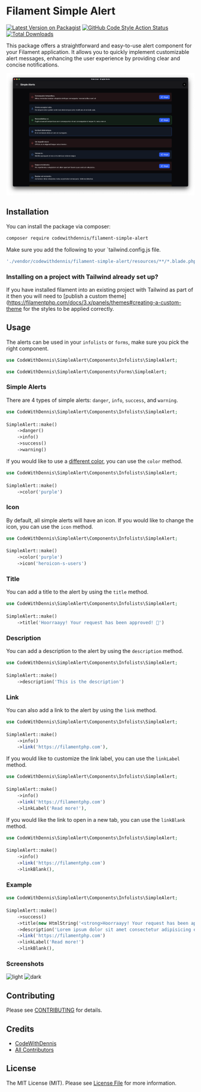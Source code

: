 # Filament Simple Alert

[![Latest Version on Packagist](https://img.shields.io/packagist/v/codewithdennis/filament-simple-alert.svg?style=flat-square)](https://packagist.org/packages/codewithdennis/filament-simple-alert)
[![GitHub Code Style Action Status](https://img.shields.io/github/actions/workflow/status/codewithdennis/filament-simple-alert/pint.yml?branch=main&label=code%20style&style=flat-square)](https://github.com/codewithdennis/filament-simple-alert/actions?query=workflow%3A"Fix+PHP+code+styling"+branch%3Amain)
[![Total Downloads](https://img.shields.io/packagist/dt/codewithdennis/filament-simple-alert.svg?style=flat-square)](https://packagist.org/packages/codewithdennis/filament-simple-alert)

This package offers a straightforward and easy-to-use alert component for your Filament application. It allows you to quickly implement customizable alert messages, enhancing the user experience by
providing clear and concise notifications.

![Simple Alert](https://github.com/CodeWithDennis/filament-simple-alert/raw/main/resources/screenshots/thumbnail.png)

## Installation

You can install the package via composer:

```bash
composer require codewithdennis/filament-simple-alert
```

Make sure you add the following to your `tailwind.config.js file.

```bash
'./vendor/codewithdennis/filament-simple-alert/resources/**/*.blade.php',
```

### Installing on a project with Tailwind already set up?

If you have installed filament into an existing project with Tailwind as part of it then you will need to [publish a custom theme](https://filamentphp.com/docs/3.x/panels/themes#creating-a-custom-theme for the styles to be applied correctly.

## Usage

The alerts can be used in your `infolists` or `forms`, make sure you pick the right component.

```php
use CodeWithDennis\SimpleAlert\Components\Infolists\SimpleAlert;
```

```php
use CodeWithDennis\SimpleAlert\Components\Forms\SimpleAlert;
```

### Simple Alerts

There are 4 types of simple alerts: `danger`, `info`, `success`, and `warning`.

```php
use CodeWithDennis\SimpleAlert\Components\Infolists\SimpleAlert;

SimpleAlert::make()
    ->danger()
    ->info()
    ->success()
    ->warning()
```

If you would like to use a [different color](https://filamentphp.com/docs/3.x/support/colors), you can use the `color` method.

```php
use CodeWithDennis\SimpleAlert\Components\Infolists\SimpleAlert;

SimpleAlert::make()
    ->color('purple')
```

### Icon

By default, all simple alerts will have an icon. If you would like to change the icon, you can use the `icon` method.

```php
use CodeWithDennis\SimpleAlert\Components\Infolists\SimpleAlert;

SimpleAlert::make()
    ->color('purple')
    ->icon('heroicon-s-users')
```

### Title

You can add a title to the alert by using the `title` method.

```php
use CodeWithDennis\SimpleAlert\Components\Infolists\SimpleAlert;

SimpleAlert::make()
    ->title('Hoorraayy! Your request has been approved! 🎉')
```

### Description

You can add a description to the alert by using the `description` method.

```php
use CodeWithDennis\SimpleAlert\Components\Infolists\SimpleAlert;

SimpleAlert::make()
    ->description('This is the description')
```

### Link

You can also add a link to the alert by using the `link` method.

```php
use CodeWithDennis\SimpleAlert\Components\Infolists\SimpleAlert;

SimpleAlert::make()
    ->info()
    ->link('https://filamentphp.com'),
```

If you would like to customize the link label, you can use the `linkLabel` method.

```php
use CodeWithDennis\SimpleAlert\Components\Infolists\SimpleAlert;

SimpleAlert::make()
    ->info()
    ->link('https://filamentphp.com')
    ->linkLabel('Read more!'),
```

If you would like the link to open in a new tab, you can use the `linkBlank` method.

```php
use CodeWithDennis\SimpleAlert\Components\Infolists\SimpleAlert;

SimpleAlert::make()
    ->info()
    ->link('https://filamentphp.com')
    ->linkBlank(),
```

### Example

```php
use CodeWithDennis\SimpleAlert\Components\Infolists\SimpleAlert;

SimpleAlert::make()
    ->success()
    ->title(new HtmlString('<strong>Hoorraayy! Your request has been approved! 🎉</strong>'))
    ->description('Lorem ipsum dolor sit amet consectetur adipisicing elit.')
    ->link('https://filamentphp.com')
    ->linkLabel('Read more!')
    ->linkBlank(),
```

### Screenshots

![light](https://github.com/CodeWithDennis/filament-simple-alert/raw/main/resources/screenshots/light.png)
![dark](https://github.com/CodeWithDennis/filament-simple-alert/raw/main/resources/screenshots/dark.png)

## Contributing

Please see [CONTRIBUTING](.github/CONTRIBUTING.md) for details.

## Credits

- [CodeWithDennis](https://github.com/CodeWithDennis)
- [All Contributors](../../contributors)

## License

The MIT License (MIT). Please see [License File](LICENSE.md) for more information.

